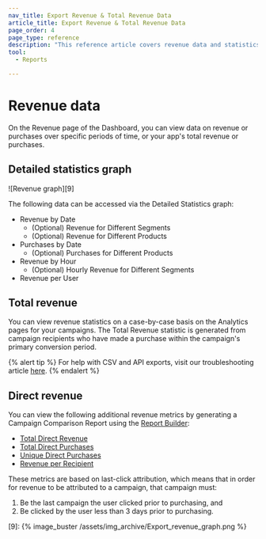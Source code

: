 ```yaml
---
nav_title: Export Revenue & Total Revenue Data
article_title: Export Revenue & Total Revenue Data
page_order: 4
page_type: reference
description: "This reference article covers revenue data and statistics."
tool: 
  - Reports

---
```


# Revenue data

On the Revenue page of the Dashboard, you can view data on revenue or purchases over specific periods of time, or your app's total revenue or purchases.

## Detailed statistics graph
![Revenue graph][9]

The following data can be accessed via the Detailed Statistics graph:
- Revenue by Date
    - (Optional) Revenue for Different Segments
    - (Optional) Revenue for Different Products
- Purchases by Date
    - (Optional) Purchases for Different Products
- Revenue by Hour
    - (Optional) Hourly Revenue for Different Segments
- Revenue per User

## Total revenue

You can view revenue statistics on a case-by-case basis on the Analytics pages for your campaigns. The Total Revenue statistic is generated from campaign recipients who have made a purchase within the campaign's primary conversion period.

{% alert tip %}
For help with CSV and API exports, visit our troubleshooting article [here]({{site.baseurl}}/user_guide/data_and_analytics/export_braze_data/export_troubleshooting/).
{% endalert %}

## Direct revenue

You can view the following additional revenue metrics by generating a Campaign Comparison Report using the [Report Builder][1]:

- [Total Direct Revenue][2]
- [Total Direct Purchases][3]
- [Unique Direct Purchases][4]
- [Revenue per Recipient][5]

These metrics are based on last-click attribution, which means that in order for revenue to be attributed to a campaign, that campaign must:

1. Be the last campaign the user clicked prior to purchasing, and
2. Be clicked by the user less than 3 days prior to purchasing.

[1]: {{site.baseurl}}/user_guide/data_and_analytics/your_reports/report_builder/
[2]: {{site.baseurl}}/user_guide/data_and_analytics/report_metrics/#total-direct-revenue
[3]: {{site.baseurl}}/user_guide/data_and_analytics/report_metrics/#total-direct-purchases
[4]: {{site.baseurl}}/user_guide/data_and_analytics/report_metrics/#unique-direct-purchases
[5]: {{site.baseurl}}/user_guide/data_and_analytics/report_metrics/#revenue-per-recipient



[9]: {% image_buster /assets/img_archive/Export_revenue_graph.png %}

